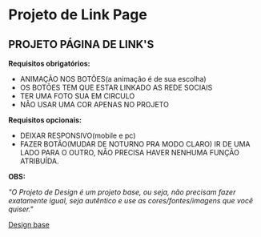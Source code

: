 # Projeto de Link Page

## PROJETO PÁGINA DE LINK'S

**Requisitos obrigatórios:**

- ANIMAÇÃO NOS BOTÕES(a animação é de sua escolha)
- OS BOTÕES TEM QUE ESTAR LINKADO AS REDE SOCIAIS
- TER UMA FOTO SUA EM CIRCULO
- NÃO USAR UMA COR APENAS NO PROJETO


**Requisitos opcionais:**

- DEIXAR RESPONSIVO(mobile e pc)
- FAZER BOTÃO(MUDAR DE NOTURNO PRA MODO CLARO) IR DE UMA LADO PARA O OUTRO, NÃO PRECISA HAVER NENHUMA FUNÇÃO ATRIBUÍDA.

__OBS:__

_"O Projeto de Design é um projeto base, ou seja, não precisam fazer exatamente igual, seja autêntico e use as cores/fontes/imagens que você quiser."_

[Design base](https://www.figma.com/design/MF894TdzM99Fg9Ssu4KyMq/DevLinks-(Copy)?node-id=0%3A1&t=ordDu363HCPsCOZC-1)
